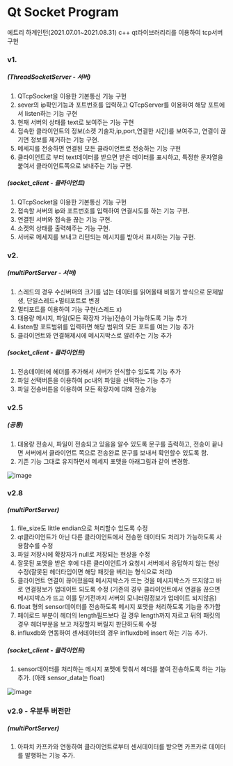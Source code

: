 # Qt Socket Program
에트리 하계인턴(2021.07.01~2021.08.31)
c++ qt라이브러리리를 이용하여 tcp서버 구현
### v1.

##### (ThreadSocketServer - 서버)

1. QTcpSocket을 이용한 기본통신 기능 구현
2. sever의 ip확인기능과  포트번호를 입력하고 QTcpServer를 이용하여 해당 포트에서 listen하는 기능 구현
3. 현재 서버의 상태를 text로 보여주는 기능 구현
4. 접속한 클라이언트의 정보(소켓 기술자,ip,port,연결한 시간)를 보여주고, 연결이 끊기면 정보를 제거하는 기능 구현.
5. 메세지를 전송하면 연결된 모든 클라이언트로 전송하는 기능 구현
6. 클라이언트로 부터 text데이터를 받으면 받은 데이터를 표시하고, 특정한 문자열을 붙여서 클라이언트쪽으로 보내주는 기능 구현.

##### (socket_client -  클라이언트)

1. QTcpSocket을 이용한 기본통신 기능 구현
2. 접속할 서버의 ip와 포트번호를 입력하여 연결시도를 하는 기능 구현.
3. 연결된 서버와 접속을 끊는 기능 구현.
4. 소켓의 상태를 출력해주는 기능 구현.
5. 서버로 메세지를 보내고 리턴되는 메시지를 받아서 표시하는 기능 구현.

### v2.

##### (multiPortServer - 서버)

1. 스레드의 경우 수신버퍼의 크기를 넘는 데이터를 읽어올때 비동기 방식으로 문제발생, 단일스레드+멀티포트로 변경
2. 멀티포트를 이용하여 기능 구현(스레드 x)
3. 대용량 메시지, 파일(모든 확장자 가능)전송이 가능하도록 기능 추가
4. listen할 포트범위를 입력하면 해당 범위의 모든 포트를 여는 기능 추가
5. 클라이언트와 연결해제시에 메시지박스로 알려주는 기능 추가

##### (socket_client - 클라이언트)

1. 전송데이터에 헤더를 추가해서 서버가 인식할수 있도록 기능 추가
2. 파일 선택버튼을 이용하여 pc내의 파일을 선택하는 기능 추가
3. 파일 전송버튼을 이용하여 모든 확장자에 대해 전송가능

### v2.5

##### (공통)

1.  대용량 전송시, 파일이 전송되고 있음을 알수 있도록 문구를 출력하고, 전송이 끝나면 서버에서 클라이언트 쪽으로 전송완료 문구를 보내서 확인할수 있도록 함.
2. 기존 기능 그대로 유지하면서 메세지 포맷을 아래그림과 같이 변경함.

![image](https://user-images.githubusercontent.com/56991244/127982771-17d8cf63-26db-4671-9dcd-a8bae354d9bb.png)

### v2.8

##### (multiPortServer)

1. file_size도 little endian으로 처리할수 있도록 수정
2.  qt클라이언트가 아닌 다른 클라이언트에서 전송한 데이터도 처리가 가능하도록  사용함수를 수정
3. 파일 저장시에 확장자가 null로 저장되는 현상을 수정
4. 잘못된 포맷을 받은 후에 다른 클라이언트가 요청시 서버에서 응답하지 않는 현상 수정(잘못된 헤더타입이면 해당 패킷을 버리는 형식으로 처리)
5. 클라이언트 연결이 끊어졌을때 메시지박스가 뜨는 것을 메시지박스가 뜨지않고 바로 연결정보가 업데이트 되도록 수정
   (기존의 경우 클라이언트에서 연결을 끊으면 메시지박스가 뜨고 이를 닫기전까지 서버의 모니터링정보가 업데이트 되지않음)
6.  float 형의 sensor데이터를 전송하도록 메시지 포맷을 처리하도록 기능을 추가함
7.  페이로드 부분이 헤더의 length필드보다 길 경우 length까지 자르고 뒤의 패킷의 경우 헤더부분을 보고 저장할지 버릴지 판단하도록 수정
8.  influxdb와 연동하여 센서데이터의 경우 influxdb에 insert 하는 기능 추가.

##### (socket_client - 클라이언트)

1. sensor데이터를 처리하는 메시지 포맷에 맞춰서 헤더를 붙여 전송하도록 하는 기능 추가.
(아래 sensor_data는 float)

![image](https://user-images.githubusercontent.com/56991244/129166347-92856e69-570e-46ed-9170-8f876c305435.png)

### v2.9 - 우분투 버전만
##### (multiPortServer)

1. 아파치 카프카와 연동하여 클라이언트로부터 센서데이터를 받으면 카프카로 데이터를 발행하는 기능 추가.

